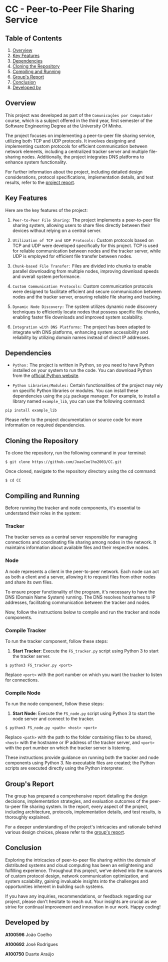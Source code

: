# CC - Peer-to-Peer File Sharing Service

## Table of Contents

1. [Overview](#overview)
2. [Key Features](#key-features)
3. [Dependencies](#dependencies)
4. [Cloning the Repository](#cloning-the-repository)
5. [Compiling and Running](#compiling-and-running)
6. [Group's Report](#groups-report)
7. [Conclusion](#conclusion)
8. [Developed by](#developed-by)

## Overview

This project was developed as part of the `Comunicações por Computador` course, which is a subject offered in the third year, first semester of the Software Engineering Degree at the University Of Minho.

The project focuses on implementing a peer-to-peer file sharing service, utilizing both TCP and UDP protocols. It involves designing and implementing custom protocols for efficient communication between network elements, including a centralized tracker server and multiple file-sharing nodes. Additionally, the project integrates DNS platforms to enhance system functionality.

For further information about the project, including detailed design considerations, protocol specifications, implementation details, and test results, refer to the [project report](reports/CC-Enunciado-TP2-2023-2024.pdf).

## Key Features

Here are the key features of the project:

1. `Peer-to-Peer File Sharing:` The project implements a peer-to-peer file sharing system, allowing users to share files directly between their devices without relying on a central server.

2. `Utilization of TCP and UDP Protocols:` Custom protocols based on TCP and UDP were developed specifically for this project. TCP is used for reliable communication between nodes and the tracker server, while UDP is employed for efficient file transfer between nodes.

3. `Chunk-based File Transfer:` Files are divided into chunks to enable parallel downloading from multiple nodes, improving download speeds and overall system performance.

4. `Custom Communication Protocols:` Custom communication protocols were designed to facilitate efficient and secure communication between nodes and the tracker server, ensuring reliable file sharing and tracking.

5. `Dynamic Node Discovery:` The system utilizes dynamic node discovery techniques to efficiently locate nodes that possess specific file chunks, enabling faster file downloads and improved system scalability.

6. `Integration with DNS Platforms:` The project has been adapted to integrate with DNS platforms, enhancing system accessibility and reliability by utilizing domain names instead of direct IP addresses.

## Dependencies

- `Python:` The project is written in Python, so you need to have Python installed on your system to run the code. You can download Python from the [official Python website](https://www.python.org/downloads/).

- `Python Libraries/Modules:` Certain functionalities of the project may rely on specific Python libraries or modules. You can install these dependencies using the `pip` package manager. For example, to install a library named `example_lib`, you can use the following command:
  
```
pip install example_lib
```

Please refer to the project documentation or source code for more information on required dependencies.

## Cloning the Repository

To clone the repository, run the following command in your terminal:

```
$ git clone https://github.com/JoaoCoelho2003/CC.git
```

Once cloned, navigate to the repository directory using the cd command:

```
$ cd CC
```

## Compiling and Running

Before running the tracker and node components, it's essential to understand their roles in the system:

### Tracker

The tracker serves as a central server responsible for managing connections and coordinating file sharing among nodes in the network. It maintains information about available files and their respective nodes.

### Node

A node represents a client in the peer-to-peer network. Each node can act as both a client and a server, allowing it to request files from other nodes and share its own files.

To ensure proper functionality of the program, it's necessary to have the DNS (Domain Name System) running. The DNS resolves hostnames to IP addresses, facilitating communication between the tracker and nodes.

Now, follow the instructions below to compile and run the tracker and node components.


### Compile Tracker

To run the tracker component, follow these steps:

1. **Start Tracker**: Execute the `FS_tracker.py` script using Python 3 to start the tracker server.

```
$ python3 FS_tracker.py <port>
```


Replace `<port>` with the port number on which you want the tracker to listen for connections.

### Compile Node

To run the node component, follow these steps:

1. **Start Node**: Execute the `FS_node.py` script using Python 3 to start the node server and connect to the tracker.

```
$ python3 FS_node.py <path> <host> <port>
```

Replace `<path>` with the path to the folder containing files to be shared, `<host>` with the hostname or IP address of the tracker server, and `<port>` with the port number on which the tracker server is listening.

These instructions provide guidance on running both the tracker and node components using Python 3. No executable files are created; the Python scripts are executed directly using the Python interpreter.

## Group's Report

The group has prepared a comprehensive report detailing the design decisions, implementation strategies, and evaluation outcomes of the peer-to-peer file sharing system. In the report, every aspect of the project, including architecture, protocols, implementation details, and test results, is thoroughly explained.

For a deeper understanding of the project's intricacies and rationale behind various design choices, please refer to the [group's report](reports/CC-TP2-PL2-G6-Rel.pdf).

## Conclusion

Exploring the intricacies of peer-to-peer file sharing within the domain of distributed systems and cloud computing has been an enlightening and fulfilling experience. Throughout this project, we've delved into the nuances of custom protocol design, network communication optimization, and system scalability, gaining invaluable insights into the challenges and opportunities inherent in building such systems.

If you have any inquiries, recommendations, or feedback regarding our project, please don't hesitate to reach out. Your insights are crucial as we strive for continual improvement and innovation in our work. Happy coding!

## Developed by

**A100596** João Coelho

**A100692** José Rodrigues

**A100750** Duarte Araújo










